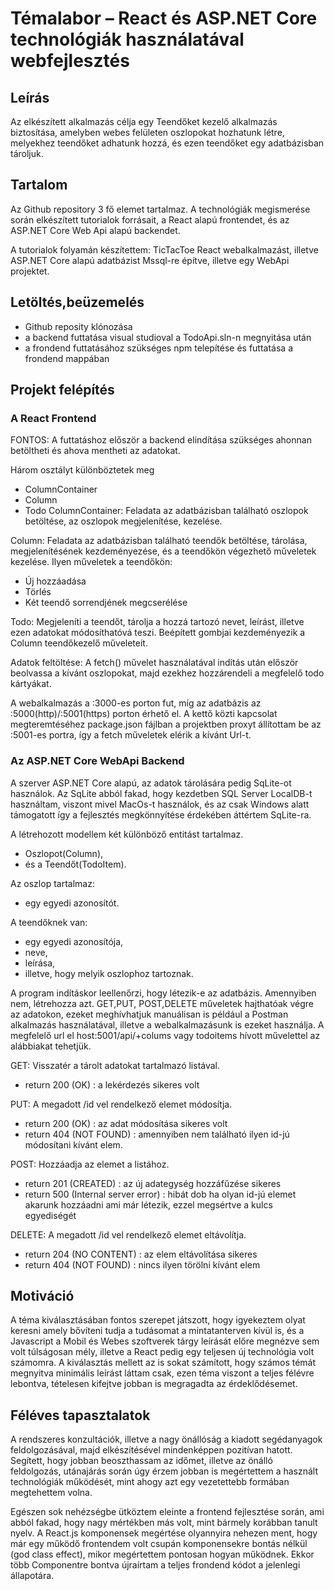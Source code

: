 #	Témalabor – React és ASP.NET Core technológiák használatával webfejlesztés

## Leírás

Az elkészített alkalmazás célja egy Teendőket kezelő alkalmazás biztosítása, amelyben webes felületen oszlopokat hozhatunk létre, melyekhez teendőket adhatunk hozzá, és ezen teendőket egy adatbázisban tároljuk.

## Tartalom
Az Github repository 3 fő elemet tartalmaz. A technológiák megismerése során elkészített tutorialok forrásait, a React alapú frontendet, és az ASP.NET Core Web Api alapú backendet.

A tutorialok folyamán készítettem: TicTacToe React webalkalmazást, illetve ASP.NET Core alapú adatbázist Mssql-re építve, illetve egy WebApi projektet.

## Letöltés,beüzemelés

 - Github reposity klónozása
 - a backend futtatása visual studioval a TodoApi.sln-n megnyitása után
 - a frondend futtatásához szükséges npm telepítése és futtatása a frondend mappában

## Projekt felépítés

### A React Frontend

FONTOS: A futtatáshoz először a backend elindítása szükséges ahonnan betöltheti és ahova mentheti az adatokat.

Három osztályt különböztetek meg
  -	ColumnContainer
  -	Column
  -	Todo
ColumnContainer: Feladata az adatbázisban található oszlopok betöltése, az oszlopok megjelenítése, kezelése.

Column: Feladata az adatbázisban található teendők betöltése, tárolása, megjelenítésének kezdeményezése, és a teendőkön végezhető műveletek kezelése.
Ilyen műveletek a teendőkön:
  - Új hozzáadása
  - Törlés
  - Két teendő sorrendjének megcserélése

Todo: Megjeleníti a teendőt, tárolja a hozzá tartozó nevet, leírást, illetve ezen adatokat módosíthatóvá teszi. Beépített gombjai kezdeményezik a Column teendőkezelő műveleteit.

Adatok feltöltése: A fetch() művelet használatával indítás után először beolvassa a kívánt oszlopokat, majd ezekhez hozzárendeli a megfelelő todo kártyákat.

A webalkalmazás a :3000-es porton fut, míg az adatbázis az :5000(http)/:5001(https) porton érhető el. A kettő közti kapcsolat megteremtéséhez package.json fájlban a projektben proxyt állítottam be az :5001-es portra, így a fetch műveletek elérik a kívánt Url-t.

### Az ASP.NET Core WebApi Backend

A szerver  ASP.NET Core alapú, az adatok tárolására pedig SqLite-ot használok. Az SqLite abból fakad, hogy kezdetben  SQL Server LocalDB-t használtam, viszont mivel MacOs-t használok, és az csak Windows alatt támogatott így a fejlesztés megkönnyítése érdekében áttértem SqLite-ra.

A létrehozott modellem két különböző entitást tartalmaz. 
  - Oszlopot(Column),
  - és a Teendőt(TodoItem). 

Az oszlop tartalmaz:
  - egy egyedi azonosítót.

A teendőknek van:
 - egy egyedi azonosítója,
 - neve,
 - leírása,
 - illetve, hogy melyik oszlophoz tartoznak.


A program indításkor leellenőrzi, hogy létezik-e az adatbázis. Amennyiben nem, létrehozza azt.
GET,PUT, POST,DELETE műveletek hajthatóak végre az adatokon, ezeket meghívhatjuk manuálisan is például a Postman alkalmazás használatával, illetve a webalkalmazásunk is ezeket használja.
A megfelelő url el host:5001/api/+colums vagy todoitems hívott művelettel az alábbiakat tehetjük.

GET: Visszatér a tárolt adatokat tartalmazó listával.
 - return 200 (OK) : a lekérdezés sikeres volt

PUT: A megadott /id vel rendelkező elemet módosítja.
 - return 200 (OK) : az adat módosítása sikeres volt
 - return 404 (NOT FOUND) : amennyiben nem található ilyen id-jú módosítani kívánt elem.

POST: Hozzáadja az elemet a listához.
 - return 201 (CREATED) : az új adategység hozzáfűzése sikeres
 - return 500 (Internal server error) : hibát dob ha olyan id-jú elemet akarunk hozzáadni ami már létezik, ezzel megsértve a kulcs egyediségét

DELETE: A megadott /id vel rendelkező elemet eltávolítja.
 - return 204 (NO CONTENT) : az elem eltávolítása sikeres
 - return 404 (NOT FOUND) : nincs ilyen törölni kívánt elem

## Motiváció

A téma kiválasztásában fontos szerepet játszott, hogy igyekeztem olyat keresni amely bővíteni tudja a tudásomat a mintatanterven kívül is, és a Javascript a Mobil és Webes szoftverek tárgy leírását előre megnézve sem volt túlságosan mély, illetve a React pedig egy teljesen új technológia volt számomra. A kiválasztás mellett az is sokat számított, hogy számos témát megnyitva minimális leírást láttam csak, ezen téma viszont a teljes félévre lebontva, tételesen kifejtve jobban is megragadta az érdeklődésemet.

## Féléves tapasztalatok

A rendszeres konzultációk, illetve a nagy önállóság a kiadott segédanyagok feldolgozásával, majd elkészítésével mindenképpen pozitívan hatott. Segített, hogy jobban beoszthassam az időmet, illetve az önálló feldolgozás, utánajárás során úgy érzem jobban is megértettem a használt technológiák működését, mint ahogy azt egy vezetettebb formában megtehettem volna.


Egészen sok nehézségbe ütköztem eleinte a frontend fejlesztése során, ami abból fakad, hogy nagy mértékben más volt, mint bármely korábban tanult nyelv. A React.js komponensek megértése olyannyira nehezen ment, hogy már egy működő frontendem volt csupán komponensekre bontás nélkül (god class effect), mikor megértettem pontosan hogyan működnek. Ekkor több Componentre bontva újraírtam a teljes frondend kódot a jelenlegi állapotára.
